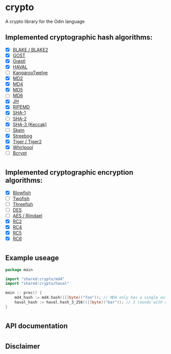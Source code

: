 # crypto
A crypto library for the Odin language

## Implemented cryptographic hash algorithms:

- [x] [BLAKE / BLAKE2](https://en.wikipedia.org/wiki/BLAKE_(hash_function))
- [x] [GOST](https://en.wikipedia.org/wiki/GOST_(hash_function)) 
- [x] [Grøstl](https://en.wikipedia.org/wiki/Gr%C3%B8stl)
- [x] [HAVAL](https://en.wikipedia.org/wiki/HAVAL)
- [ ] [KangarooTwelve](https://en.wikipedia.org/wiki/SHA-3#KangarooTwelve)
- [x] [MD2](https://en.wikipedia.org/wiki/MD2_(hash_function))
- [x] [MD4](https://en.wikipedia.org/wiki/MD4)
- [x] [MD5](https://en.wikipedia.org/wiki/MD4)
- [ ] [MD6](https://en.wikipedia.org/wiki/MD4)
- [x] [JH](https://en.wikipedia.org/wiki/JH_(hash_function))
- [x] [RIPEMD](https://en.wikipedia.org/wiki/RIPEMD)
- [x] [SHA-1](https://en.wikipedia.org/wiki/SHA-1)
- [ ] [SHA-2](https://en.wikipedia.org/wiki/SHA-2)
- [x] [SHA-3 (Keccak)](https://en.wikipedia.org/wiki/SHA-3)
- [ ] [Skein](https://en.wikipedia.org/wiki/Skein_(hash_function))
- [x] [Streebog](https://en.wikipedia.org/wiki/Streebog)
- [x] [Tiger / Tiger2](https://en.wikipedia.org/wiki/Tiger_(hash_function))
- [x] [Whirlpool](https://en.wikipedia.org/wiki/Whirlpool)
- [ ] [Bcrypt](https://en.wikipedia.org/wiki/Bcrypt)
#
## Implemented cryptographic encryption algorithms:

- [x] [Blowfish](https://en.wikipedia.org/wiki/Blowfish_(cipher))
- [ ] [Twofish](https://en.wikipedia.org/wiki/Twofish)
- [ ] [Threefish](https://en.wikipedia.org/wiki/Threefish)
- [ ] [DES](https://en.wikipedia.org/wiki/Data_Encryption_Standard)
- [ ] [AES / Rijndael ](https://en.wikipedia.org/wiki/Advanced_Encryption_Standard)
- [x] [RC2](https://en.wikipedia.org/wiki/RC2)
- [x] [RC4](https://en.wikipedia.org/wiki/RC4)
- [x] [RC5](https://en.wikipedia.org/wiki/RC5)
- [x] [RC6](https://en.wikipedia.org/wiki/RC6)

#
## Example useage

```go
package main

import "shared:crypto/md4"
import "shared:crypto/haval"

main :: proc() {
    md4_hash := md4.hash(([]byte)("foo")); // MD4 only has a single output size
    haval_hash := haval.hash_3_256(([]byte)("bar")); // 3 rounds with output size of 256 bits
}
```
#
## API documentation


#
## Disclaimer